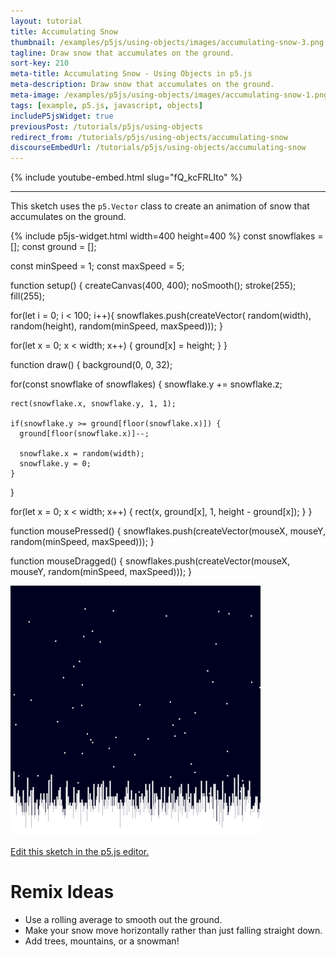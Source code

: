 ```yaml
---
layout: tutorial
title: Accumulating Snow
thumbnail: /examples/p5js/using-objects/images/accumulating-snow-3.png
tagline: Draw snow that accumulates on the ground.
sort-key: 210
meta-title: Accumulating Snow - Using Objects in p5.js
meta-description: Draw snow that accumulates on the ground.
meta-image: /examples/p5js/using-objects/images/accumulating-snow-1.png
tags: [example, p5.js, javascript, objects]
includeP5jsWidget: true
previousPost: /tutorials/p5js/using-objects
redirect_from: /tutorials/p5js/using-objects/accumulating-snow
discourseEmbedUrl: /tutorials/p5js/using-objects/accumulating-snow
---
```


{% include youtube-embed.html slug="fQ_kcFRLIto" %}

---

This sketch uses the `p5.Vector` class to create an animation of snow that accumulates on the ground.

{% include p5js-widget.html width=400 height=400 %}
const snowflakes = [];
const ground = [];

const minSpeed = 1;
const maxSpeed = 5;

function setup() {
  createCanvas(400, 400);
  noSmooth();
  stroke(255);
  fill(255);

  for(let i = 0; i < 100; i++){
    snowflakes.push(createVector(
      random(width), random(height),
      random(minSpeed, maxSpeed)));
  }

  for(let x = 0; x < width; x++) {
    ground[x] = height;
  }
}

function draw() {
  background(0, 0, 32);

  for(const snowflake of snowflakes) {
    snowflake.y += snowflake.z;

    rect(snowflake.x, snowflake.y, 1, 1);

    if(snowflake.y >= ground[floor(snowflake.x)]) {
      ground[floor(snowflake.x)]--;

      snowflake.x = random(width);
      snowflake.y = 0;
    }
  }

  for(let x = 0; x < width; x++) {
    rect(x, ground[x], 1, height - ground[x]);
  }
}

function mousePressed() {
  snowflakes.push(createVector(mouseX, mouseY,
                               random(minSpeed, maxSpeed)));
}

function mouseDragged() {
  snowflakes.push(createVector(mouseX, mouseY,
                               random(minSpeed, maxSpeed)));
}
</script>

![accumulating snow](/examples/p5js/using-objects/images/accumulating-snow-2.gif)

[Edit this sketch in the p5.js editor.](https://editor.p5js.org/KevinWorkman/sketches/PvtHm8EIe)

# Remix Ideas

- Use a rolling average to smooth out the ground.
- Make your snow move horizontally rather than just falling straight down.
- Add trees, mountains, or a snowman!
